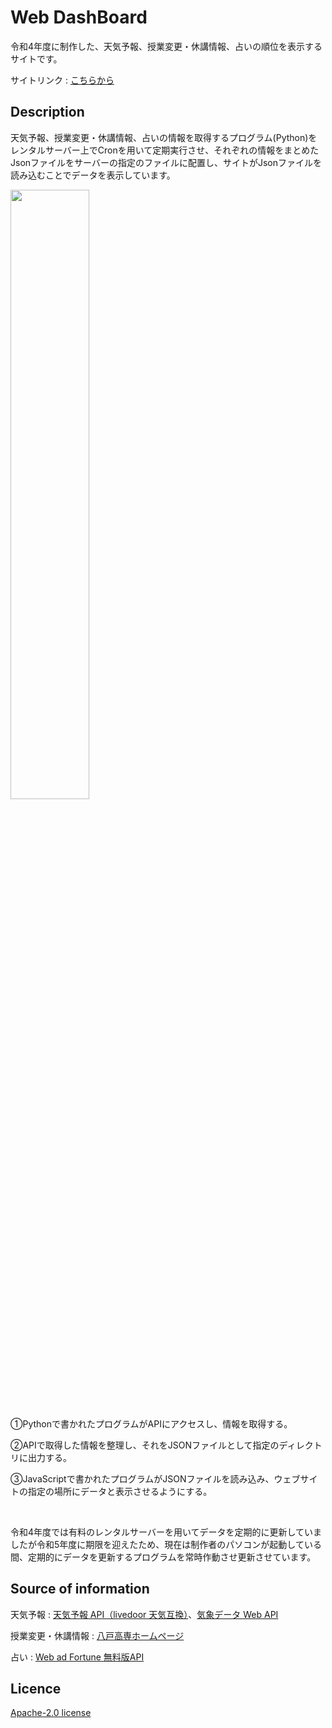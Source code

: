 Web DashBoard
====
令和4年度に制作した、天気予報、授業変更・休講情報、占いの順位を表示するサイトです。

サイトリンク : [こちらから](http://iaei0.starfree.jp/KOSEN-Program/DashBoard_WEB_Access.php)

## Description
天気予報、授業変更・休講情報、占いの情報を取得するプログラム(Python)をレンタルサーバー上でCronを用いて定期実行させ、それぞれの情報をまとめたJsonファイルをサーバーの指定のファイルに配置し、サイトがJsonファイルを読み込むことでデータを表示しています。

<img width="50%" src="https://github.com/IA-EI0/DashBoard_Web/assets/86182861/bdebd634-cd9f-4c0c-8dbf-6139eafc8e14"></img>

①Pythonで書かれたプログラムがAPIにアクセスし、情報を取得する。

②APIで取得した情報を整理し、それをJSONファイルとして指定のディレクトリに出力する。

③JavaScriptで書かれたプログラムがJSONファイルを読み込み、ウェブサイトの指定の場所にデータと表示させるようにする。

<br>

令和4年度では有料のレンタルサーバーを用いてデータを定期的に更新していましたが令和5年度に期限を迎えたため、現在は制作者のパソコンが起動している間、定期的にデータを更新するプログラムを常時作動させ更新させています。

## Source of information
天気予報 : [天気予報 API（livedoor 天気互換）](https://weather.tsukumijima.net/)、[気象データ Web API](https://www.cultivationdata.net/weather-web-api.html)

授業変更・休講情報 : [八戸高専ホームページ](https://www.hachinohe-ct.ac.jp/index.php)

占い : [Web ad Fortune 無料版API](http://jugemkey.jp/api/waf/api_free.php)

## Licence
[Apache-2.0 license](https://github.com/IA-EI0/DashBoard_Web/blob/main/LICENSE)
